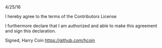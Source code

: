 4/25/16

I hereby agree to the terms of the Contributors License

I furthermore declare that I am authorized and able to make this
agreement and sign this declaration.

Signed,
Harry Coin
https://github.com/hcoin
